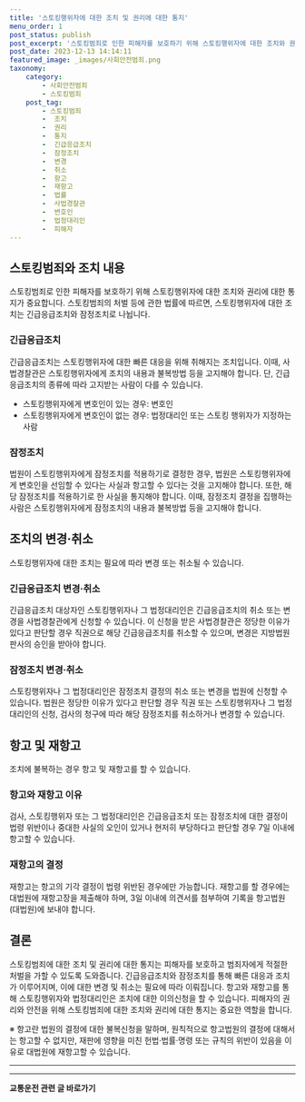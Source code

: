 ```yaml
---
title: '스토킹행위자에 대한 조치 및 권리에 대한 통지'
menu_order: 1
post_status: publish
post_excerpt: '스토킹범죄로 인한 피해자를 보호하기 위해 스토킹행위자에 대한 조치와 권리에 대한 통지가 중요합니다. 스토킹범죄의 처벌 등에 관한 법률에 따르면, 스토킹행위자에 대한 조치는 긴급응급조치와 잠정조치로 나뉩니다.'
post_date: 2023-12-13 14:14:11
featured_image: _images/사회안전범죄.png
taxonomy:
    category:
        - 사회안전범죄
        - 스토킹범죄
    post_tag:
        - 스토킹범죄
        -  조치
        -  권리
        -  통지
        -  긴급응급조치
        -  잠정조치
        -  변경
        -  취소
        -  항고
        -  재항고
        -  법률
        -  사법경찰관
        -  변호인
        -  법정대리인
        -  피해자
---
```



## 스토킹범죄와 조치 내용

스토킹범죄로 인한 피해자를 보호하기 위해 스토킹행위자에 대한 조치와 권리에 대한 통지가 중요합니다. 스토킹범죄의 처벌 등에 관한 법률에 따르면, 스토킹행위자에 대한 조치는 긴급응급조치와 잠정조치로 나뉩니다.

### 긴급응급조치

긴급응급조치는 스토킹행위자에 대한 빠른 대응을 위해 취해지는 조치입니다. 이때, 사법경찰관은 스토킹행위자에게 조치의 내용과 불복방법 등을 고지해야 합니다. 단, 긴급응급조치의 종류에 따라 고지받는 사람이 다를 수 있습니다.

- 스토킹행위자에게 변호인이 있는 경우: 변호인
- 스토킹행위자에게 변호인이 없는 경우: 법정대리인 또는 스토킹 행위자가 지정하는 사람

### 잠정조치

법원이 스토킹행위자에게 잠정조치를 적용하기로 결정한 경우, 법원은 스토킹행위자에게 변호인을 선임할 수 있다는 사실과 항고할 수 있다는 것을 고지해야 합니다. 또한, 해당 잠정조치를 적용하기로 한 사실을 통지해야 합니다. 이때, 잠정조치 결정을 집행하는 사람은 스토킹행위자에게 잠정조치의 내용과 불복방법 등을 고지해야 합니다.

## 조치의 변경·취소

스토킹행위자에 대한 조치는 필요에 따라 변경 또는 취소될 수 있습니다.

### 긴급응급조치 변경·취소

긴급응급조치 대상자인 스토킹행위자나 그 법정대리인은 긴급응급조치의 취소 또는 변경을 사법경찰관에게 신청할 수 있습니다. 이 신청을 받은 사법경찰관은 정당한 이유가 있다고 판단할 경우 직권으로 해당 긴급응급조치를 취소할 수 있으며, 변경은 지방법원 판사의 승인을 받아야 합니다.

### 잠정조치 변경·취소

스토킹행위자나 그 법정대리인은 잠정조치 결정의 취소 또는 변경을 법원에 신청할 수 있습니다. 법원은 정당한 이유가 있다고 판단할 경우 직권 또는 스토킹행위자나 그 법정대리인의 신청, 검사의 청구에 따라 해당 잠정조치를 취소하거나 변경할 수 있습니다.

## 항고 및 재항고

조치에 불복하는 경우 항고 및 재항고를 할 수 있습니다.

### 항고와 재항고 이유

검사, 스토킹행위자 또는 그 법정대리인은 긴급응급조치 또는 잠정조치에 대한 결정이 법령 위반이나 중대한 사실의 오인이 있거나 현저히 부당하다고 판단할 경우 7일 이내에 항고할 수 있습니다.

### 재항고의 결정

재항고는 항고의 기각 결정이 법령 위반된 경우에만 가능합니다. 재항고를 할 경우에는 대법원에 재항고장을 제출해야 하며, 3일 이내에 의견서를 첨부하여 기록을 항고법원(대법원)에 보내야 합니다.

## 결론

스토킹범죄에 대한 조치 및 권리에 대한 통지는 피해자를 보호하고 범죄자에게 적절한 처벌을 가할 수 있도록 도와줍니다. 긴급응급조치와 잠정조치를 통해 빠른 대응과 조치가 이루어지며, 이에 대한 변경 및 취소는 필요에 따라 이뤄집니다. 항고와 재항고를 통해 스토킹행위자와 법정대리인은 조치에 대한 이의신청을 할 수 있습니다. 피해자의 권리와 안전을 위해 스토킹범죄에 대한 조치와 권리에 대한 통지는 중요한 역할을 합니다.

※ 항고란 법원의 결정에 대한 불복신청을 말하며, 원칙적으로 항고법원의 결정에 대해서는 항고할 수 없지만, 재판에 영향을 미친 헌법·법률·명령 또는 규칙의 위반이 있음을 이유로 대법원에 재항고할 수 있습니다.

***
<!-- wp:separator -->
<hr class="wp-block-separator has-alpha-channel-opacity"/>
<!-- /wp:separator -->

<!-- wp:group {"backgroundColor":"base","layout":{"type":"constrained"}} -->
<div class="wp-block-group has-base-background-color has-background"><!-- wp:paragraph {"align":"center","fontSize":"medium"} -->
<p class="has-text-align-center has-large-font-size"><strong>교통운전 관련 글 바로가기</strong></p>
<!-- /wp:paragraph -->


<!-- wp:latest-posts
{"categories":[{"id":1440,"count":19,"description":"","link":"https://uknowlaw.com/category/%ea%b5%90%ed%86%b5%ec%9a%b4%ec%a0%84/","name":"교통운전","slug":"교통운전","taxonomy":"category","parent":0,"meta":[],"_links":{"self":[{"href":"https://uknowlaw.com/wp-json/wp/v2/categories/1440"}],"collection":[{"href":"https://uknowlaw.com/wp-json/wp/v2/categories"}],"about":[{"href":"https://uknowlaw.com/wp-json/wp/v2/taxonomies/category"}],"wp:post_type":[{"href":"https://uknowlaw.com/wp-json/wp/v2/posts?categories=1440"}],"curies":[{"name":"wp","href":"https://api.w.org/{rel}","templated":true}]}}],"postsToShow":100,"excerptLength":28,"postLayout":"grid","columns":2,"featuredImageAlign":"left","featuredImageSizeSlug":"large","fontSize":"small"} /--></div>
<!-- /wp:group -->